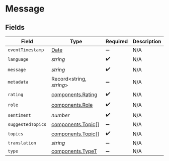 # Message


## Fields

| Field                                                                                         | Type                                                                                          | Required                                                                                      | Description                                                                                   |
| --------------------------------------------------------------------------------------------- | --------------------------------------------------------------------------------------------- | --------------------------------------------------------------------------------------------- | --------------------------------------------------------------------------------------------- |
| `eventTimestamp`                                                                              | [Date](https://developer.mozilla.org/en-US/docs/Web/JavaScript/Reference/Global_Objects/Date) | :heavy_minus_sign:                                                                            | N/A                                                                                           |
| `language`                                                                                    | *string*                                                                                      | :heavy_check_mark:                                                                            | N/A                                                                                           |
| `message`                                                                                     | *string*                                                                                      | :heavy_check_mark:                                                                            | N/A                                                                                           |
| `metadata`                                                                                    | Record<string, *string*>                                                                      | :heavy_minus_sign:                                                                            | N/A                                                                                           |
| `rating`                                                                                      | [components.Rating](../../models/components/rating.md)                                        | :heavy_check_mark:                                                                            | N/A                                                                                           |
| `role`                                                                                        | [components.Role](../../models/components/role.md)                                            | :heavy_check_mark:                                                                            | N/A                                                                                           |
| `sentiment`                                                                                   | *number*                                                                                      | :heavy_check_mark:                                                                            | N/A                                                                                           |
| `suggestedTopics`                                                                             | [components.Topic](../../models/components/topic.md)[]                                        | :heavy_minus_sign:                                                                            | N/A                                                                                           |
| `topics`                                                                                      | [components.Topic](../../models/components/topic.md)[]                                        | :heavy_check_mark:                                                                            | N/A                                                                                           |
| `translation`                                                                                 | *string*                                                                                      | :heavy_minus_sign:                                                                            | N/A                                                                                           |
| `type`                                                                                        | [components.TypeT](../../models/components/typet.md)                                          | :heavy_minus_sign:                                                                            | N/A                                                                                           |